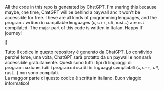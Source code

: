 All the code in this repo is generated by ChatGPT.
I'm sharing this because maybe, one time, ChatGPT will be behind a paywall and it won't be accessible for free.
These are all kinds of programming lenguages, and the programs written in compilable lenguages (c, c++, c#, rust...) are not compilated. 
The major part of this code is written in Italian.
Happy IT journey!


&#127496;

Tutto il codice in questo repository è generato da ChatGPT.
Lo condivido perché forse, una volta, ChatGPT sarà protetto da un paywall e non sarà accessibile gratuitamente.
Questi sono tutti i tipi di linguaggi di programmazione, tutti i programmi scritti in linguaggi compilabili (c, c++, c#, rust...) non sono compilati.  
La maggior parte di questo codice è scritta in italiano.
Buon viaggio informatico!
